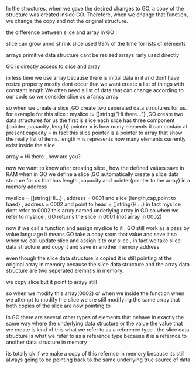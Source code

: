 In the structures, when we gave the desired changes to GO, a copy of the structure was created inside GO.
Therefore, when we change that function, we change the copy and not the original structure.

the difference between slice and array in GO :

slice can grow annd shrink 
slice used 99% of the time for lists of elements 

arrays primitive data structure cant be resized
arrays rarly used directly

GO is directly access to slice and array

in less time we use array because there is initial data in it and dont have resize property
mostly dont occur that we want create a list of things with constant length
We often need a list of data that can change according to our code
so we consider slice as a fancy array

so when we create a slice ,GO create two seperated data structures for us.
for example for this slice : myslice := []string{"Hi there..."} ,GO create two data structures for us 
the first is slice 
each slice has three component {pointer ,capacity ,length}
pointer = is how many elements it can contain at present
capacity = in fact this slice pointer is a pointer to array that show the really list of items.
length = is represents how many elements currently exist inside the slice

array = Hi there , how are you?

now we want to know after creating slice , how the defined values save in RAM
when in GO we define a slice ,GO automatically create a slice data struture for us that has 
length ,capacity and pointer(pointer to the array) in a memory address

myslice = []string{Hi...} , address = 0001 and slice {length,cap,point to haed} , address = 0002 and point to head = []string{Hi...}
in fact myslice dont refer to 0002
this array named underlying array in GO
so when we refer to myslice , GO returns the slice in 0001 (not array in 0002)

now if we call a function and assign myslice to it , GO still work as a pass by value language 
it means GO take a copy srom that value and save it
so when we call update slice and assign it to our slice , in fact we take slice data structure and copy it and 
save in another memory address

even though the slice data structure is copied it is still pointing at the original array in memory
because the slice data structure and the array data structure are two seperated elemnt s in memory.

we copy slice but it point to arayy still 

so when we modify this array(0002) or when we inside the function when we attempt to modify the slice we sre 
still modifying the same array that both copies of the slice are now pointing to 

in GO there are several other types of elements that behave in exactly the same way where the underlying data structure or the value the
value that we create is kind of this what we refer to as a reference type .
the slice data structure is what we refer to as a reference type because it is a refernce to another data structure in memory

its totally ok if we make a copy of this refernce in memory because its still always going to be pointing back to the same underlying true
source of data

